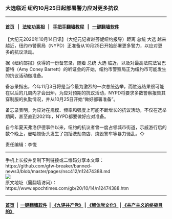 ### 大选临近 纽约10月25日起部署警力应对更多抗议
------------------------

#### [首页](https://github.com/gfw-breaker/banned-news3/blob/master/README.md) &nbsp;&nbsp;|&nbsp;&nbsp; [法轮功真相](https://github.com/begood0513/basic/blob/master/README.md)  &nbsp;&nbsp;|&nbsp;&nbsp; [手把手翻墙教程](https://github.com/gfw-breaker/guides/wiki)  &nbsp;&nbsp;|&nbsp;&nbsp; [一键翻墙软件](https://github.com/gfw-breaker/nogfw/blob/master/README.md)  



<div><p>
 【大纪元2020年10月14日讯】（大纪元记者赵芬妮纽约报导）距离
 <ok href="https://www.epochtimes.com/gb/tag/%E6%80%BB%E7%BB%9F.html">
  总统
 </ok>
 <ok href="https://www.epochtimes.com/gb/tag/%E5%A4%A7%E9%80%89.html">
  大选
 </ok>
 越来越近，纽约市警察局（NYPD）正准备从10月25日开始部署更多警力，以应对更多的抗议活动。
</p>
<p>
 据《纽约邮报》获得的一份备忘录，随着
 <ok href="https://www.epochtimes.com/gb/tag/%E6%80%BB%E7%BB%9F.html">
  总统
 </ok>
 <ok href="https://www.epochtimes.com/gb/tag/%E5%A4%A7%E9%80%89.html">
  大选
 </ok>
 临近，以及对最高法院法官巴蕾特（Amy Coney Barrett）的听证会的开始，纽约市警察局正为纽约市可能发生的抗议活动做准备。
</p>
<p>
 备忘录指出，今年11月3日将是当今最为激烈的一次总统选举，而胜选结果很可能在以后的几周内才会出炉，为应对预期的抗议活动，NYPD将要求多数警察报告其穿制服的执勤情况，并从10月25日开始“做好部署准备”。
</p>
<p>
 备忘录表明，为应对在规模、频率和强度上可能不断增长的抗议活动，不仅在选举期间，甚至直到2021年，NYPD都要做好应对准备。
</p>
<p>
 自今年夏天弗洛伊德事件以来，纽约的抗议者曾一度占领城市街道，示威游行后的数个晚上，曼哈顿街头发生了包括洗劫商店、烧毁警车等暴力骚乱。◇
</p>
<p>
 责任编辑：李悦
</p>
</div>
<hr/>
手机上长按并复制下列链接或二维码分享本文章：<br/>
https://github.com/gfw-breaker/banned-news3/blob/master/pages/nsc412/n12474388.md <br/>
<a href='https://github.com/gfw-breaker/banned-news3/blob/master/pages/nsc412/n12474388.md'><img src='https://github.com/gfw-breaker/banned-news3/blob/master/pages/nsc412/n12474388.md.png'/></a> <br/>
原文地址（需翻墙访问）：https://www.epochtimes.com/gb/20/10/14/n12474388.htm


------------------------
#### [首页](https://github.com/gfw-breaker/banned-news3/blob/master/README.md) &nbsp;|&nbsp; [一键翻墙软件](https://github.com/gfw-breaker/nogfw/blob/master/README.md) &nbsp;| [《九评共产党》](https://github.com/gfw-breaker/9ping.md/blob/master/README.md#九评之一评共产党是什么) | [《解体党文化》](https://github.com/gfw-breaker/jtdwh.md/blob/master/README.md) | [《共产主义的终极目的》](https://github.com/gfw-breaker/gczydzjmd.md/blob/master/README.md)


<img src='http://gfw-breaker.win/banned-news3/pages/nsc412/n12474388.md' width='0px' height='0px'/>